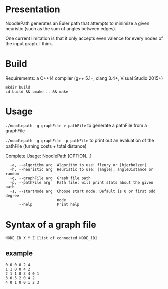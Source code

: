 # Presentation

NoodlePath generates an Euler path that attempts to minimize a given heuristic (such as the sum of angles between edges).

One current limitation is that it only accepts even valence for every nodes of the input graph. I think.



# Build
Requirements: a C++14 compiler (g++ 5.1+, clang 3.4+, Visual Studio 2015+)

```
mkdir build
cd build && cmake .. && make
```

# Usage

`./noodlepath -g graphFile > pathFile` to generate a pathFile from a graphFile

`./noodlepath -g graphFile -p pathFile` to print out an evaluation of the pathFile (turning costs + total distance) 

Complete Usage:
  NoodlePath [OPTION...]

```
  -a, --algorithm arg  Algorithm to use: fleury or |hierholzer|
  -h, --heuristic arg  Heuristic to use: |angle|, angleDistance or random
  -g, --graphFile arg  Graph file path
  -p, --pathFile arg   Path file: will print stats about the given path
  -s, --startNode arg  Choose start node. Default is 0 or first odd degree
                       node
      --help           Print help
```

# Syntax of a graph file

``` 
NODE_ID X Y Z [list of connected NODE_ID]
```

## example
```
0 0 0 0 2 4
1 1 0 0 4 2
2 1 1 0 3 4 0 1
3 0.5 2 0 4 2
4 0 1 0 0 1 2 3
```



